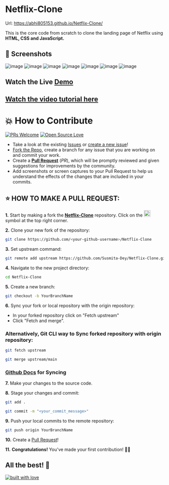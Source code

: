 # Netflix-Clone

Url:  https://abhi805153.github.io/Netflix-Clone/


This is the core code from scratch to clone the landing page of Netflix using **HTML, CSS and JavaScript.**

## 📸 Screenshots
![image](https://user-images.githubusercontent.com/79099734/156505537-8e28ee14-dd20-4299-9eea-984d7068c7fd.png)
![image](https://user-images.githubusercontent.com/79099734/156505592-42d7e884-e72c-41b8-8efe-856d1aeaf4b1.png)
![image](https://user-images.githubusercontent.com/79099734/156505619-e344eb2f-9298-4f76-8d59-d0f6a4f108dc.png)
![image](https://user-images.githubusercontent.com/79099734/156505658-675daf0b-fe7d-4490-8d1c-ab030527ecf5.png)
![image](https://user-images.githubusercontent.com/79099734/156505698-04ab760c-9ef1-4da2-b921-4c3e65ef0789.png)
![image](https://user-images.githubusercontent.com/79099734/156505771-6929b1f2-1aed-4da4-bb7a-092404589241.png)
![image](https://user-images.githubusercontent.com/79099734/156505809-309a6824-5d85-4cc0-9ffd-95d66fb2cf5e.png)


## Watch the Live [Demo](https://susmita-dey.github.io/Netflix-Clone/)


## [Watch the video tutorial here](https://youtu.be/wpH0VR0hYTU)


# 💥 How to Contribute

[![PRs Welcome](https://img.shields.io/badge/PRs-welcome-brightgreen.svg?style=flat-square)](https://github.com/Susmita-Dey/Netflix-Clone/pulls)
[![Open Source Love](https://badges.frapsoft.com/os/v1/open-source.png?v=103)](https://github.com/ellerbrock/open-source-badges/)

- Take a look at the existing [Issues](https://github.com/Susmita-Dey/Netflix-Clone-With-HTML-CSS-JS/issues) or [create a new issue](https://github.com/Susmita-Dey/Netflix-Clone/issues/new/choose)!
- [Fork the Repo](https://github.com/Susmita-Dey/Netflix-Clone/fork), create a branch for any issue that you are working on and commit your work.
- Create a **[Pull Request](https://github.com/Susmita-Dey/Netflix-Clone/compare)** (_PR_), which will be promptly reviewed and given suggestions for improvements by the community.
- Add screenshots or screen captures to your Pull Request to help us understand the effects of the changes that are included in your commits.

## ⭐ HOW TO MAKE A PULL REQUEST:

**1.** Start by making a fork the [**Netflix-Clone**](https://github.com/Susmita-Dey/Netflix-Clone) repository. Click on the <a href="https://github.com/Susmita-Dey/Netflix-Clone/fork"><img src="https://i.imgur.com/G4z1kEe.png" height="21" width="21"></a> symbol at the top right corner.

**2.** Clone your new fork of the repository:

```bash
git clone https://github.com/<your-github-username>/Netflix-Clone
```

**3.** Set upstream command:

```bash
git remote add upstream https://github.com/Susmita-Dey/Netflix-Clone.git
```

**4.** Navigate to the new project directory:

```bash
cd Netflix-Clone
```

**5.** Create a new branch:

```bash
git checkout -b YourBranchName
```

**6.** Sync your fork or local repository with the origin repository:

- In your forked repository click on "Fetch upstream"
- Click "Fetch and merge".

### Alternatively, Git CLI way to Sync forked repository with origin repository:

```bash
git fetch upstream
```

```bash
git merge upstream/main
```

### [Github Docs](https://docs.github.com/en/github/collaborating-with-pull-requests/addressing-merge-conflicts/resolving-a-merge-conflict-on-github) for Syncing

**7.** Make your changes to the source code.

**8.** Stage your changes and commit:

```bash
git add .
```

```bash
git commit -m "<your_commit_message>"
```

**9.** Push your local commits to the remote repository:

```bash
git push origin YourBranchName
```

**10.** Create a [Pull Request](https://help.github.com/en/github/collaborating-with-issues-and-pull-requests/creating-a-pull-request)!

**11.** **Congratulations!** You've made your first contribution! 🙌🏼



## All the best! 🥇

<p align="center">

[![built with love](https://forthebadge.com/images/badges/built-with-love.svg)](https://github.com/Susmita-Dey/Netflix-Clone)

</p>
